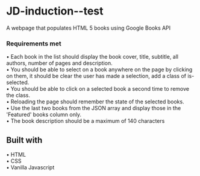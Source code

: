 # JD-induction--test

  A webpage that populates HTML 5 books using Google Books API 
  
  
 ### Requirements met
  
• Each book in the list should display the book cover, title, subtitle, all authors, number of pages and description.</br>
• You should be able to select on a book anywhere on the page by clicking on them, it should be clear the user has made a selection, add a class of is-selected.</br>
• You should be able to click on a selected book a second time to remove the class.</br>
• Reloading the page should remember the state of the selected books.</br>
• Use the last two books from the JSON array and display those in the 'Featured' books column only.</br>
• The book description should be a maximum of 140 characters</br>
  
##  Built with
 
• HTML</br>
• CSS</br>
• Vanilla Javascript</br>
 
